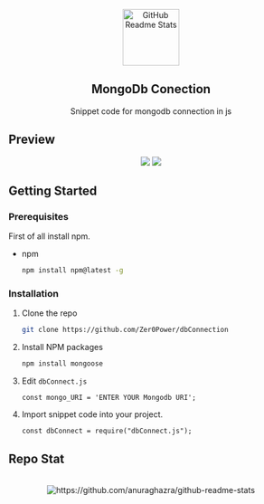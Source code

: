 <p align="center">
 <img width="100px" src="https://res.cloudinary.com/anuraghazra/image/upload/v1594908242/logo_ccswme.svg" align="center" alt="GitHub Readme Stats" />
 <h2 align="center">MongoDb Conection</h2>
 <p align="center">Snippet code for mongodb connection in js</p>
</p>

## Preview
<p align="center">
<img src="https://github.com/Zer0Power/dbConnection/blob/main/screenshots/Screenshot_at_2022-03-24_15-03-39.png">
<img src="https://github.com/Zer0Power/dbConnection/blob/main/screenshots/Screenshot_at_2022-03-24_15-19-43.png">
</p>

## Getting Started

### Prerequisites

First of all install npm.
* npm
  ```sh
  npm install npm@latest -g
  ```

### Installation

1. Clone the repo
   ```sh
   git clone https://github.com/Zer0Power/dbConnection
   ```
2. Install NPM packages
   ```sh
   npm install mongoose
   ```
3. Edit `dbConnect.js`
   ```JS
   const mongo_URI = 'ENTER YOUR Mongodb URI';
   ```
4. Import snippet code into your project.
   ```JS
   const dbConnect = require("dbConnect.js");
   ```
   
   
<h2>Repo Stat</h2>
<p align="center"><br>
<img src="https://github-readme-stats.vercel.app/api/pin/?username=Zer0Power&repo=dbConnection&theme=nord" alt="https://github.com/anuraghazra/github-readme-stats">
</p>
